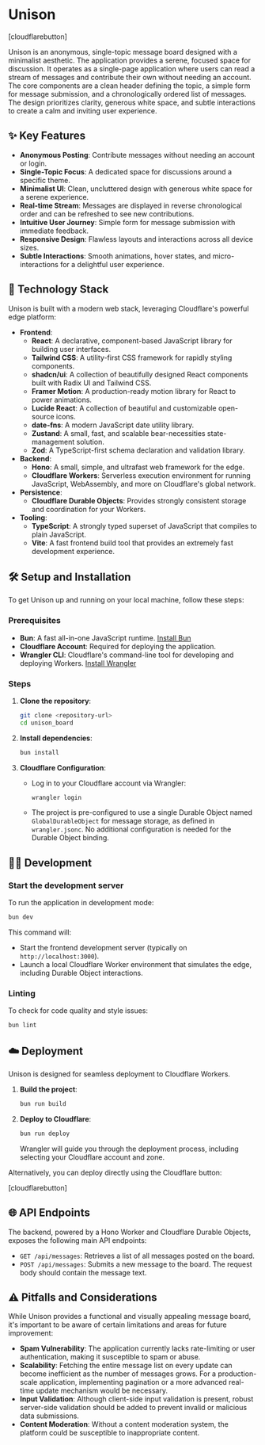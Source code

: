 # Unison

[cloudflarebutton]

Unison is an anonymous, single-topic message board designed with a minimalist aesthetic. The application provides a serene, focused space for discussion. It operates as a single-page application where users can read a stream of messages and contribute their own without needing an account. The core components are a clean header defining the topic, a simple form for message submission, and a chronologically ordered list of messages. The design prioritizes clarity, generous white space, and subtle interactions to create a calm and inviting user experience.

## ✨ Key Features

*   **Anonymous Posting**: Contribute messages without needing an account or login.
*   **Single-Topic Focus**: A dedicated space for discussions around a specific theme.
*   **Minimalist UI**: Clean, uncluttered design with generous white space for a serene experience.
*   **Real-time Stream**: Messages are displayed in reverse chronological order and can be refreshed to see new contributions.
*   **Intuitive User Journey**: Simple form for message submission with immediate feedback.
*   **Responsive Design**: Flawless layouts and interactions across all device sizes.
*   **Subtle Interactions**: Smooth animations, hover states, and micro-interactions for a delightful user experience.

## 🚀 Technology Stack

Unison is built with a modern web stack, leveraging Cloudflare's powerful edge platform:

*   **Frontend**:
    *   **React**: A declarative, component-based JavaScript library for building user interfaces.
    *   **Tailwind CSS**: A utility-first CSS framework for rapidly styling components.
    *   **shadcn/ui**: A collection of beautifully designed React components built with Radix UI and Tailwind CSS.
    *   **Framer Motion**: A production-ready motion library for React to power animations.
    *   **Lucide React**: A collection of beautiful and customizable open-source icons.
    *   **date-fns**: A modern JavaScript date utility library.
    *   **Zustand**: A small, fast, and scalable bear-necessities state-management solution.
    *   **Zod**: A TypeScript-first schema declaration and validation library.
*   **Backend**:
    *   **Hono**: A small, simple, and ultrafast web framework for the edge.
    *   **Cloudflare Workers**: Serverless execution environment for running JavaScript, WebAssembly, and more on Cloudflare's global network.
*   **Persistence**:
    *   **Cloudflare Durable Objects**: Provides strongly consistent storage and coordination for your Workers.
*   **Tooling**:
    *   **TypeScript**: A strongly typed superset of JavaScript that compiles to plain JavaScript.
    *   **Vite**: A fast frontend build tool that provides an extremely fast development experience.

## 🛠️ Setup and Installation

To get Unison up and running on your local machine, follow these steps:

### Prerequisites

*   **Bun**: A fast all-in-one JavaScript runtime. [Install Bun](https://bun.sh/docs/installation)
*   **Cloudflare Account**: Required for deploying the application.
*   **Wrangler CLI**: Cloudflare's command-line tool for developing and deploying Workers. [Install Wrangler](https://developers.cloudflare.com/workers/wrangler/install-update/)

### Steps

1.  **Clone the repository**:
    ```bash
    git clone <repository-url>
    cd unison_board
    ```

2.  **Install dependencies**:
    ```bash
    bun install
    ```

3.  **Cloudflare Configuration**:
    *   Log in to your Cloudflare account via Wrangler:
        ```bash
        wrangler login
        ```
    *   The project is pre-configured to use a single Durable Object named `GlobalDurableObject` for message storage, as defined in `wrangler.jsonc`. No additional configuration is needed for the Durable Object binding.

## 👨‍💻 Development

### Start the development server

To run the application in development mode:

```bash
bun dev
```

This command will:
*   Start the frontend development server (typically on `http://localhost:3000`).
*   Launch a local Cloudflare Worker environment that simulates the edge, including Durable Object interactions.

### Linting

To check for code quality and style issues:

```bash
bun lint
```

## ☁️ Deployment

Unison is designed for seamless deployment to Cloudflare Workers.

1.  **Build the project**:
    ```bash
    bun run build
    ```

2.  **Deploy to Cloudflare**:
    ```bash
    bun run deploy
    ```
    Wrangler will guide you through the deployment process, including selecting your Cloudflare account and zone.

Alternatively, you can deploy directly using the Cloudflare button:

[cloudflarebutton]

## 🌐 API Endpoints

The backend, powered by a Hono Worker and Cloudflare Durable Objects, exposes the following main API endpoints:

*   `GET /api/messages`: Retrieves a list of all messages posted on the board.
*   `POST /api/messages`: Submits a new message to the board. The request body should contain the message text.

## ⚠️ Pitfalls and Considerations

While Unison provides a functional and visually appealing message board, it's important to be aware of certain limitations and areas for future improvement:

*   **Spam Vulnerability**: The application currently lacks rate-limiting or user authentication, making it susceptible to spam or abuse.
*   **Scalability**: Fetching the entire message list on every update can become inefficient as the number of messages grows. For a production-scale application, implementing pagination or a more advanced real-time update mechanism would be necessary.
*   **Input Validation**: Although client-side input validation is present, robust server-side validation should be added to prevent invalid or malicious data submissions.
*   **Content Moderation**: Without a content moderation system, the platform could be susceptible to inappropriate content.